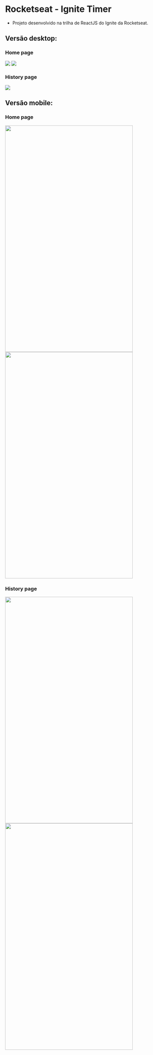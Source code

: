# Rocketseat - Ignite Timer

- Projeto desenvolvido na trilha de ReactJS do Ignite da Rocketseat.

## Versão desktop:

### Home page
<img src="./public/readme-images/home.png" />
<img src="./public/readme-images/home-task-initialized.png" />

### History page
<img src="./public/readme-images/history.png" />

## Versão mobile:

### Home page
<div>
  <img width="412" height="730" src="./public/readme-images/home-mobile.png" />
  <img width="412" height="730" src="./public/readme-images/home-task-initialized-mobile.png" />
</div>

### History page
<div>
  <img width="412" height="730" src="./public/readme-images/history-mobile-1.png" />
  <img width="412" height="730" src="./public/readme-images/history-mobile-2.png" />
</div>
